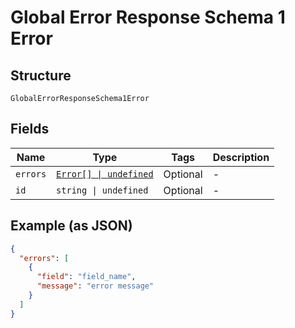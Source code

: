 
# Global Error Response Schema 1 Error

## Structure

`GlobalErrorResponseSchema1Error`

## Fields

| Name | Type | Tags | Description |
|  --- | --- | --- | --- |
| `errors` | [`Error[] \| undefined`](../../doc/models/error.md) | Optional | - |
| `id` | `string \| undefined` | Optional | - |

## Example (as JSON)

```json
{
  "errors": [
    {
      "field": "field_name",
      "message": "error message"
    }
  ]
}
```

